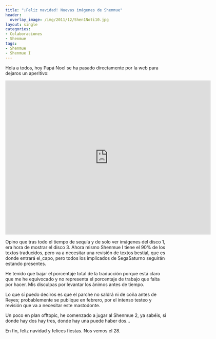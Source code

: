 ```yaml
---
title: "¡Feliz navidad! Nuevas imágenes de Shenmue"
header:
  overlay_image: /img/2011/12/Shen1Noti10.jpg
layout: single
categories:
- Colaboraciones
- Shenmue
tags:
- Shenmue
- Shenmue I
---
```

Hola a todos, hoy Papá Noel se ha pasado directamente por la web para dejaros 
un aperitivo:

<center><iframe width="640" height="480" src="https://www.youtube-nocookie.com/embed/yY9t1cu3EVk?rel=0" frameborder="0" allow="accelerometer; autoplay; encrypted-media; gyroscope; picture-in-picture" allowfullscreen></iframe></center>

Opino que tras todo el tiempo de sequía y de solo ver imágenes del disco 1, era 
hora de mostrar el disco 3. Ahora mismo Shenmue I tiene el 90% de los textos 
traducidos, pero va a necesitar una revisión de textos bestial, que es donde entrará 
el_capo, pero todos los implicados de SegaSaturno seguirán estando presentes.

He tenido que bajar el porcentaje total de la traducción porque está claro que me he 
equivocado y no representa el porcentaje de trabajo que falta por hacer. Mis disculpas 
por levantar los ánimos antes de tiempo.

Lo que sí puedo deciros es que el parche no saldrá ni de coña antes de Reyes; 
probablemente se publique en febrero, por el intenso testeo y revisión que va a 
necesitar este mastodonte.

Un poco en plan offtopic, he comenzado a jugar al Shenmue 2, ya sabéis, si donde 
hay dos hay tres, donde hay una puede haber dos...

En fin, feliz navidad y felices fiestas. Nos vemos el 28.
